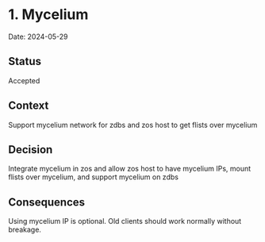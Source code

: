 # 1. Mycelium

Date: 2024-05-29

## Status

Accepted

## Context

Support mycelium network for zdbs and zos host to get flists over mycelium

## Decision

Integrate mycelium in zos and allow zos host to have mycelium IPs, mount flists over mycelium, and support mycelium on zdbs

## Consequences

Using mycelium IP is optional. Old clients should work normally without breakage.
